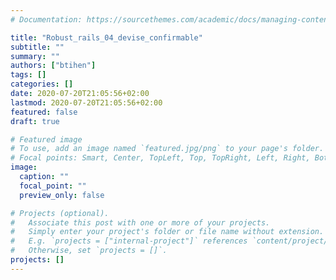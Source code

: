 ```yaml
---
# Documentation: https://sourcethemes.com/academic/docs/managing-content/

title: "Robust_rails_04_devise_confirmable"
subtitle: ""
summary: ""
authors: ["btihen"]
tags: []
categories: []
date: 2020-07-20T21:05:56+02:00
lastmod: 2020-07-20T21:05:56+02:00
featured: false
draft: true

# Featured image
# To use, add an image named `featured.jpg/png` to your page's folder.
# Focal points: Smart, Center, TopLeft, Top, TopRight, Left, Right, BottomLeft, Bottom, BottomRight.
image:
  caption: ""
  focal_point: ""
  preview_only: false

# Projects (optional).
#   Associate this post with one or more of your projects.
#   Simply enter your project's folder or file name without extension.
#   E.g. `projects = ["internal-project"]` references `content/project/deep-learning/index.md`.
#   Otherwise, set `projects = []`.
projects: []
---
```

